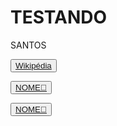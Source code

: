 # TESTANDO

SANTOS


<p><button><a href="#" 
target="popup" 
onclick="window.open('https://pt.wikipedia.org/wiki/Wikip%C3%A9dia:P%C3%A1gina_principal','popup','width=1280,height=900'); return false;">
Wikipédia
</a></button></p>

<p><button><a href="#" 
target="popup" 
onclick="window.open('LINK🔴','popup','width=1280,height=900'); return false;">
NOME🔴
</a></button></p>

<p><button><a href="#" 
target="popup" 
onclick="window.open('LINK🔴','popup','width=1280,height=900'); return false;">
NOME🔴
</a></button></p>









































